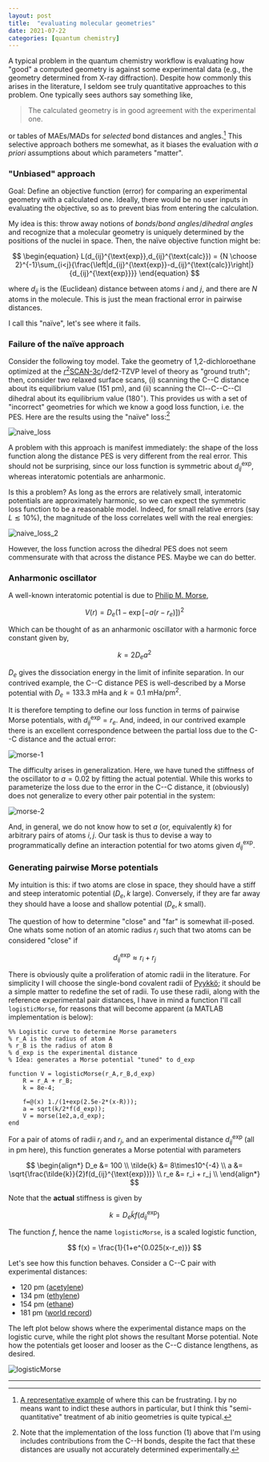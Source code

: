 ```yaml
---
layout: post
title:  "evaluating molecular geometries"
date: 2021-07-22
categories: [quantum chemistry]
---
```


A typical problem in the quantum chemistry workflow is evaluating how "good" a computed geometry is against some experimental data (e.g., the geometry determined from X-ray diffraction). Despite how commonly this arises in the literature, I seldom see truly quantitative approaches to this problem. One typically sees authors say something like,

> The calculated geometry is in good agreement with the experimental one.

or tables of MAEs/MADs for *selected* bond distances and angles.[^1] This selective approach bothers me somewhat, as it biases the evaluation with *a priori* assumptions about which parameters "matter".

### "Unbiased" approach

Goal: Define an objective function (error) for comparing an experimental geometry with a calculated one. Ideally, there would be no user inputs in evaluating the objective, so as to prevent bias from entering the calculation.

My idea is this: throw away notions of *bonds*/*bond angles*/*dihedral angles* and recognize that a molecular geometry is uniquely determined by the positions of the nuclei in space. Then, the na&iuml;ve objective function might be:

$$ 	\begin{equation}
			L(d_{ij}^{\text{exp}},d_{ij}^{\text{calc}}) = {N \choose 2}^{-1}\sum_{i<j}{\frac{\left|d_{ij}^{\text{exp}}-d_{ij}^{\text{calc}}\right|}{d_{ij}^{\text{exp}}}}
		\end{equation} $$

where $d_{ij}$ is the (Euclidean) distance between atoms $i$ and $j$, and there are $N$ atoms in the molecule. This is just the mean fractional error in pairwise distances.

I call this "na&iuml;ve", let's see where it fails.

### Failure of the na&iuml;ve approach

Consider the following toy model. Take the geometry of 1,2-dichloroethane optimized at the [$r^2$SCAN-3c](https://aip.scitation.org/doi/10.1063/5.0040021)/def2-TZVP level of theory as "ground truth"; then, consider two relaxed surface scans, (i) scanning the C--C distance about its equilibrium value (151 pm), and (ii) scanning the Cl--C--C--Cl dihedral about its equilibrium value (180$^\circ$). This provides us with a set of "incorrect" geometries for which we know a good loss function, i.e. the PES. Here are the results using the "na&iuml;ve" loss:[^2]

![naive_loss](/assets/evaluating-geometries/naive_loss.svg)


A problem with this approach is manifest immediately: the shape of the loss function along the distance PES is very different from the real error. This should not be surprising, since our loss function is symmetric about $d_{ij}^{\text{exp}}$, whereas interatomic potentials are anharmonic.

Is this a problem? As long as the errors are relatively small, interatomic potentials are approximately harmonic, so we can expect the symmetric loss function to be a reasonable model. Indeed, for small relative errors (say $L\lesssim10\%$), the magnitude of the loss correlates well with the real energies:

![naive_loss_2](/assets/evaluating-geometries/naive_loss_2.svg)

However, the loss function across the dihedral PES does not seem commensurate with that across the distance PES. Maybe we can do better.

### Anharmonic oscillator

A well-known interatomic potential is due to [Philip M. Morse](https://en.wikipedia.org/wiki/Philip_M._Morse),

$$ V(r) = D_e\left( 1 - \exp[-a(r-r_e)] \right)^2 $$

Which can be thought of as an anharmonic oscillator with a harmonic force constant given by,

$$ k = 2D_ea^2 $$

$D_e$ gives the dissociation energy in the limit of infinite separation. In our contrived example, the C--C distance PES is well-described by a Morse potential with $D_e = 133.3\ \text{mHa}$ and $k = 0.1\ \text{mHa/pm}^2$.

It is therefore tempting to define our loss function in terms of pairwise Morse potentials, with $d_{ij}^{\text{exp}} = r_e$. And, indeed, in our contrived example there is an excellent correspondence between the partial loss due to the C--C distance and the actual error:

![morse-1](/assets/evaluating-geometries/morse-1.svg)

The difficulty arises in generalization. Here, we have tuned the stiffness of the oscillator to $a = 0.02$ by fitting the actual potential. While this works to parameterize the loss due to the error in the C--C distance, it (obviously) does not generalize to every other pair potential in the system:

![morse-2](/assets/evaluating-geometries/morse-2.svg)

And, in general, we do not know how to set $a$ (or, equivalently $k$) for arbitrary pairs of atoms $i,j$. Our task is thus to devise a way to programmatically define an interaction potential for two atoms given $d_{ij}^{\text{exp}}$.

### Generating pairwise Morse potentials

My intuition is this: if two atoms are close in space, they should have a stiff and steep interatomic potential ($D_e,k$ large). Conversely, if they are far away they should have a loose and shallow potential ($D_e,k$ small).

The question of how to determine "close" and "far" is somewhat ill-posed. One whats some notion of an atomic radius $r_i$ such that two atoms can be considered "close" if

$$ d_{ij}^{\text{exp}} \approx r_i + r_j $$

There is obviously quite a proliferation of atomic radii in the literature. For simplicity I will choose the single-bond covalent radii of [Pyykk&ouml;](https://chemistry-europe.onlinelibrary.wiley.com/doi/10.1002/chem.200800987); it should be a simple matter to redefine the set of radii. To use these radii, along with the reference experimental pair distances, I have in mind a function I'll call `logisticMorse`, for reasons that will become apparent (a MATLAB implementation is below):

```
%% Logistic curve to determine Morse parameters
% r_A is the radius of atom A
% r_B is the radius of atom B
% d_exp is the experimental distance
% Idea: generates a Morse potential "tuned" to d_exp

function V = logisticMorse(r_A,r_B,d_exp)
    R = r_A + r_B;
    k = 8e-4;

    f=@(x) 1./(1+exp(2.5e-2*(x-R)));
    a = sqrt(k/2*f(d_exp));
    V = morse(1e2,a,d_exp);
end
```
For a pair of atoms of radii $r_i$ and $r_j$, and an experimental distance $d_{ij}^{\text{exp}}$ (all in pm here), this function generates a Morse potential with parameters

$$
	\begin{align*}
		D_e &= 100 \\
		\tilde{k} &= 8\times10^{-4} \\
		a &= \sqrt{\frac{\tilde{k}}{2}f(d_{ij}^{\text{exp}})} \\
		r_e &= r_i + r_j \\
	\end{align*}
$$

Note that the **actual** stiffness is given by

$$ k = D_e\tilde{k}f(d_{ij}^{\text{exp}}) $$

The function $f$, hence the name `logisticMorse`, is a scaled logistic function,

$$ f(x) = \frac{1}{1+e^{0.025(x-r_e)}} $$

Let's see how this function behaves. Consider a C--C pair with experimental distances:
- 120 pm ([acetylene](https://en.wikipedia.org/wiki/Acetylene))
- 134 pm ([ethylene](https://en.wikipedia.org/wiki/Ethylene))
- 154 pm ([ethane](https://en.wikipedia.org/wiki/Ethane))
- 181 pm ([world record](https://cen.acs.org/articles/96/i11/Chemists-break-record-longest-C-C-bond.html))

The left plot below shows where the experimental distance maps on the logistic curve, while the right plot shows the resultant Morse potential. Note how the potentials get looser and looser as the C--C distance lengthens, as desired.

![logisticMorse](/assets/evaluating-geometries/logisticMorse.svg)

<hr>

[^1]: [A representative example](https://pubs.acs.org/doi/10.1021/ct200187d) of where this can be frustrating. I by no means want to indict these authors in particular, but I think this "semi-quantitative" treatment of ab initio geometries is quite typical.

[^2]: Note that the implementation of the loss function $(1)$ above that I'm using includes contributions from the C--H bonds, despite the fact that these distances are usually not accurately determined experimentally.
